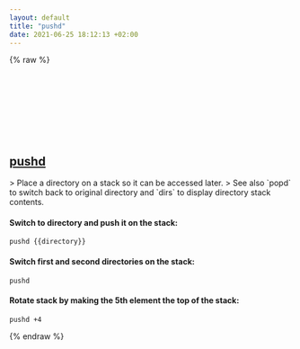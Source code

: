 ```yaml
---
layout: default
title: "pushd"
date: 2021-06-25 18:12:13 +02:00
---
```

{% raw %}
<h2 id="pushd">
  <a href="/en/common/pushd.html">pushd</a> <a href="#pushd"><svg class="icon">
    <use href="/assets/images/unicode_sprite.svg#link" />
  </svg></a>
</h2>
> Place a directory on a stack so it can be accessed later.
> See also `popd` to switch back to original directory and `dirs` to display directory stack contents.

#### Switch to directory and push it on the stack:
```shell
pushd {{directory}}
```
#### Switch first and second directories on the stack:
```shell
pushd
```
#### Rotate stack by making the 5th element the top of the stack:
```shell
pushd +4
```
{% endraw %}
